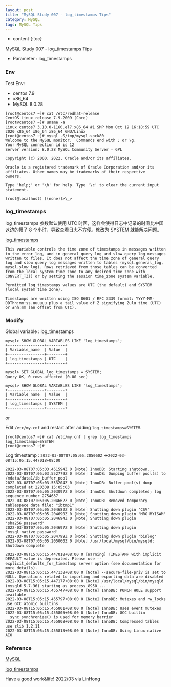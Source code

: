 ```yaml
---
layout: post
title: "MySQL Study 007 - log_timestamps Tips"
category: MySQL
tags: MySQL Tips
---
```


* content
{:toc}

MySQL Study 007 - log_timestamps Tips

- Parameter : log_timestamps





### Env

Test Env:
- centos 7.9
- x86_64
- MySQL 8.0.28

```
[root@centos7 ~]# cat /etc/redhat-release
CentOS Linux release 7.9.2009 (Core)
[root@centos7 ~]# uname -a
Linux centos7 3.10.0-1160.el7.x86_64 #1 SMP Mon Oct 19 16:18:59 UTC 2020 x86_64 x86_64 x86_64 GNU/Linux
[root@centos7 ~]# mysql -S/tmp/mysql.sock80
Welcome to the MySQL monitor.  Commands end with ; or \g.
Your MySQL connection id is 12
Server version: 8.0.28 MySQL Community Server - GPL

Copyright (c) 2000, 2022, Oracle and/or its affiliates.

Oracle is a registered trademark of Oracle Corporation and/or its
affiliates. Other names may be trademarks of their respective
owners.

Type 'help;' or '\h' for help. Type '\c' to clear the current input statement.

(root@localhost) [(none)]>\_>
```

### log_timestamps


log_timestamps 参数默认使用 UTC 时区，这样会使得日志中记录的时间比中国这边的慢了 8 个小时，导致查看日志不方便。修改为 SYSTEM 就能解决问题。

[log_timestamps](https://dev.mysql.com/doc/refman/5.7/en/server-system-variables.html#sysvar_log_timestamps)

```
This variable controls the time zone of timestamps in messages written to the error log, and in general query log and slow query log messages written to files. It does not affect the time zone of general query log and slow query log messages written to tables (mysql.general_log, mysql.slow_log). Rows retrieved from those tables can be converted from the local system time zone to any desired time zone with CONVERT_TZ() or by setting the session time_zone system variable.

Permitted log_timestamps values are UTC (the default) and SYSTEM (local system time zone).

Timestamps are written using ISO 8601 / RFC 3339 format: YYYY-MM-DDThh:mm:ss.uuuuuu plus a tail value of Z signifying Zulu time (UTC) or ±hh:mm (an offset from UTC).
```

### Modify

Global variable : log_timestamps

```
mysql> SHOW GLOBAL VARIABLES LIKE 'log_timestamps';
+----------------+--------+
| Variable_name  | Value  |
+----------------+--------+
| log_timestamps | UTC    |
+----------------+--------+

mysql> SET GLOBAL log_timestamps = SYSTEM;
Query OK, 0 rows affected (0.00 sec)

mysql> SHOW GLOBAL VARIABLES LIKE 'log_timestamps';
+----------------+--------+
| Variable_name  | Value  |
+----------------+--------+
| log_timestamps | SYSTEM |
+----------------+--------+
```

or

Edit `/etc/my.cnf` and restart after adding `log_timestamps=SYSTEM`.

```
[root@centos7 ~]# cat /etc/my.cnf | grep log_timestamps
log_timestamps=SYSTEM
[root@centos7 ~]#
```

Log timestamp : `2022-03-08T07:05:05.205060Z` ->`2022-03-08T15:05:15.447018+08:00`

```
2022-03-08T07:05:03.451594Z 0 [Note] InnoDB: Starting shutdown...
2022-03-08T07:05:03.552779Z 0 [Note] InnoDB: Dumping buffer pool(s) to /mdata/data1/ib_buffer_pool
2022-03-08T07:05:03.553204Z 0 [Note] InnoDB: Buffer pool(s) dump completed at 220308 15:05:03
2022-03-08T07:05:05.203097Z 0 [Note] InnoDB: Shutdown completed; log sequence number 2754637
2022-03-08T07:05:05.204662Z 0 [Note] InnoDB: Removed temporary tablespace data file: "ibtmp1"
2022-03-08T07:05:05.204682Z 0 [Note] Shutting down plugin 'CSV'
2022-03-08T07:05:05.204690Z 0 [Note] Shutting down plugin 'MRG_MYISAM'
2022-03-08T07:05:05.204694Z 0 [Note] Shutting down plugin 'sha256_password'
2022-03-08T07:05:05.204697Z 0 [Note] Shutting down plugin 'mysql_native_password'
2022-03-08T07:05:05.204799Z 0 [Note] Shutting down plugin 'binlog'
2022-03-08T07:05:05.205060Z 0 [Note] /usr/local/mysql/bin/mysqld: Shutdown complete

2022-03-08T15:05:15.447018+08:00 0 [Warning] TIMESTAMP with implicit DEFAULT value is deprecated. Please use --explicit_defaults_for_timestamp server option (see documentation for more details).
2022-03-08T15:05:15.447138+08:00 0 [Note] --secure-file-priv is set to NULL. Operations related to importing and exporting data are disabled
2022-03-08T15:05:15.447177+08:00 0 [Note] /usr/local/mysql/bin/mysqld (mysqld 5.7.36) starting as process 8950 ...
2022-03-08T15:05:15.455747+08:00 0 [Note] InnoDB: PUNCH HOLE support available
2022-03-08T15:05:15.455797+08:00 0 [Note] InnoDB: Mutexes and rw_locks use GCC atomic builtins
2022-03-08T15:05:15.455801+08:00 0 [Note] InnoDB: Uses event mutexes
2022-03-08T15:05:15.455805+08:00 0 [Note] InnoDB: GCC builtin __sync_synchronize() is used for memory barrier
2022-03-08T15:05:15.455808+08:00 0 [Note] InnoDB: Compressed tables use zlib 1.2.11
2022-03-08T15:05:15.455813+08:00 0 [Note] InnoDB: Using Linux native AIO
```


### Reference

[MySQL](https://www.mysql.com/)

[log_timestamps](https://dev.mysql.com/doc/refman/5.7/en/server-system-variables.html#sysvar_log_timestamps)


Have a good work&life! 2022/03 via LinHong

